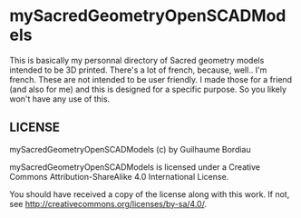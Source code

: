 # mySacredGeometryOpenSCADModels

This is basically my personnal directory of Sacred geometry models intended to be 3D printed. There's a lot of french, because, well.. I'm french.
These are not intended to be user friendly. I made those for a friend (and also for me) and this is designed for a specific purpose. So you likely won't have any use of this.

## LICENSE

mySacredGeometryOpenSCADModels (c) by Guilhaume Bordiau

mySacredGeometryOpenSCADModels is licensed under a
Creative Commons Attribution-ShareAlike 4.0 International License.

You should have received a copy of the license along with this
work. If not, see <http://creativecommons.org/licenses/by-sa/4.0/>.
